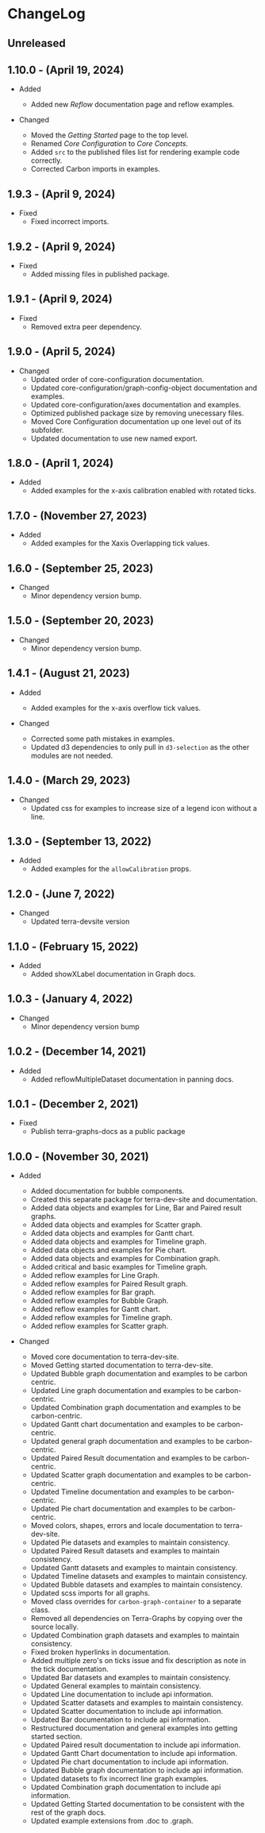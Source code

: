 # ChangeLog

## Unreleased

## 1.10.0 - (April 19, 2024)

* Added
  * Added new _Reflow_ documentation page and reflow examples.

* Changed
  * Moved the _Getting Started_ page to the top level.
  * Renamed _Core Configuration_ to _Core Concepts_.
  * Added `src` to the published files list for rendering example code correctly.
  * Corrected Carbon imports in examples.

## 1.9.3 - (April 9, 2024)

* Fixed
  * Fixed incorrect imports.

## 1.9.2 - (April 9, 2024)

* Fixed
  * Added missing files in published package.

## 1.9.1 - (April 9, 2024)

* Fixed
  * Removed extra peer dependency.

## 1.9.0 - (April 5, 2024)

* Changed
  * Updated order of core-configuration documentation.
  * Updated core-configuration/graph-config-object documentation and examples.
  * Updated core-configuration/axes documentation and examples.
  * Optimized published package size by removing unecessary files.
  * Moved Core Configuration documentation up one level out of its subfolder.
  * Updated documentation to use new named export. 

## 1.8.0 - (April 1, 2024)

* Added
  * Added examples for the x-axis calibration enabled with rotated ticks.

## 1.7.0 - (November 27, 2023)

* Added
  * Added examples for the Xaxis Overlapping tick values.

## 1.6.0 - (September 25, 2023)

* Changed
  * Minor dependency version bump.

## 1.5.0 - (September 20, 2023)

* Changed
  * Minor dependency version bump.

## 1.4.1 - (August 21, 2023)

* Added
  * Added examples for the x-axis overflow tick values.

* Changed
  * Corrected some path mistakes in examples.
  * Updated d3 dependencies to only pull in `d3-selection` as the other modules are not needed.

## 1.4.0 - (March 29, 2023)

* Changed
  * Updated css for examples to increase size of a legend icon without a line.

## 1.3.0 - (September 13, 2022)

* Added
  * Added examples for the `allowCalibration` props.

## 1.2.0 - (June 7, 2022)

* Changed
  * Updated terra-devsite version

## 1.1.0 - (February 15, 2022)

* Added
  * Added showXLabel documentation in Graph docs.

## 1.0.3 - (January 4, 2022)

* Changed
  * Minor dependency version bump

## 1.0.2 - (December 14, 2021)

* Added
  * Added reflowMultipleDataset documentation in panning docs.

## 1.0.1 - (December 2, 2021)

* Fixed
  * Publish terra-graphs-docs as a public package

## 1.0.0 - (November 30, 2021)

* Added
  * Added documentation for bubble components.
  * Created this separate package for terra-dev-site and documentation.
  * Added data objects and examples for Line, Bar and Paired result graphs.
  * Added data objects and examples for Scatter graph.
  * Added data objects and examples for Gantt chart.
  * Added data objects and examples for Timeline graph.
  * Added data objects and examples for Pie chart.
  * Added data objects and examples for Combination graph.
  * Added critical and basic examples for Timeline graph.
  * Added reflow examples for Line Graph.
  * Added reflow examples for Paired Result graph.
  * Added reflow examples for Bar graph.
  * Added reflow examples for Bubble Graph.
  * Added reflow examples for Gantt chart.
  * Added reflow examples for Timeline graph.
  * Added reflow examples for Scatter graph. 

* Changed
  * Moved core documentation to terra-dev-site.
  * Moved Getting started documentation to terra-dev-site.
  * Updated Bubble graph documentation and examples to be carbon centric.
  * Updated Line graph documentation and examples to be carbon-centric.
  * Updated Combination graph documentation and examples to be carbon-centric.
  * Updated Gantt chart documentation and examples to be carbon-centric.
  * Updated general graph documentation and examples to be carbon-centric.
  * Updated Paired Result documentation and examples to be carbon-centric.
  * Updated Scatter graph documentation and examples to be carbon-centric.
  * Updated Timeline documentation and examples to be carbon-centric.
  * Updated Pie chart documentation and examples to be carbon-centric.
  * Moved colors, shapes, errors and locale documentation to terra-dev-site.
  * Updated Pie datasets and examples to maintain consistency.
  * Updated Paired Result datasets and examples to maintain consistency.
  * Updated Gantt datasets and examples to maintain consistency.
  * Updated Timeline datasets and examples to maintain consistency.
  * Updated Bubble datasets and examples to maintain consistency.
  * Updated scss imports for all graphs.
  * Moved class overrides for `carbon-graph-container` to a separate class.
  * Removed all dependencies on Terra-Graphs by copying over the source locally.
  * Updated Combination graph datasets and examples to maintain consistency.
  * Fixed broken hyperlinks in documentation.
  * Added multiple zero's on ticks issue and fix description as note in the tick documentation.
  * Updated Bar datasets and examples to maintain consistency.
  * Updated General examples to maintain consistency.
  * Updated Line documentation to include api information.
  * Updated Scatter datasets and examples to maintain consistency.
  * Updated Scatter documentation to include api information.
  * Updated Bar documentation to include api information.
  * Restructured documentation and general examples into getting started section.
  * Updated Paired result documentation to include api information.
  * Updated Gantt Chart documentation to include api information.
  * Updated Pie chart documentation to include api information.
  * Updated Bubble graph documentation to include api information.
  * Updated datasets to fix incorrect line graph examples.
  * Updated Combination graph documentation to include api information.
  * Updated Getting Started documentation to be consistent with the rest of the graph docs.
  * Updated example extensions from .doc to .graph.
